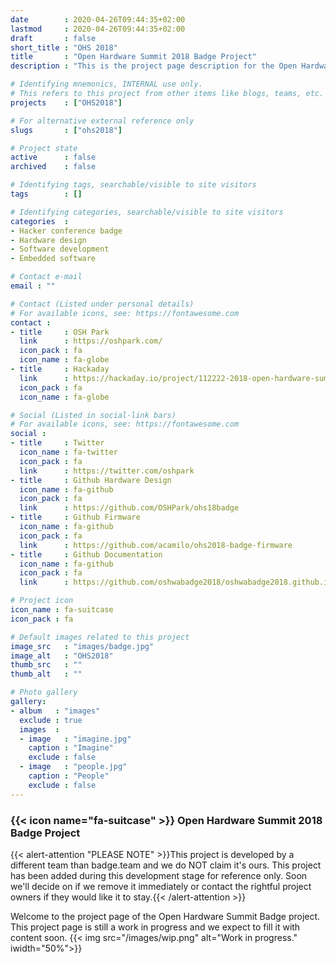 ```yaml
---
date        : 2020-04-26T09:44:35+02:00
lastmod     : 2020-04-26T09:44:35+02:00
draft       : false
short_title : "OHS 2018"
title       : "Open Hardware Summit 2018 Badge Project"
description : "This is the project page description for the Open Hardware Summit 2018 Project"

# Identifying mnemonics, INTERNAL use only.
# This refers to this project from other items like blogs, teams, etc.
projects    : ["OHS2018"]

# For alternative external reference only
slugs       : ["ohs2018"]

# Project state
active      : false
archived    : false

# Identifying tags, searchable/visible to site visitors
tags        : []

# Identifying categories, searchable/visible to site visitors
categories  :
- Hacker conference badge
- Hardware design
- Software development
- Embedded software

# Contact e-mail
email : ""

# Contact (Listed under personal details)
# For available icons, see: https://fontawesome.com
contact :
- title     : OSH Park
  link      : https://oshpark.com/
  icon_pack : fa
  icon_name : fa-globe
- title     : Hackaday
  link      : https://hackaday.io/project/112222-2018-open-hardware-summit-badge
  icon_pack : fa
  icon_name : fa-globe

# Social (Listed in social-link bars)
# For available icons, see: https://fontawesome.com
social :
- title     : Twitter
  icon_name : fa-twitter
  icon_pack : fa
  link      : https://twitter.com/oshpark
- title     : Github Hardware Design
  icon_name : fa-github
  icon_pack : fa
  link      : https://github.com/OSHPark/ohs18badge
- title     : Github Firmware
  icon_name : fa-github
  icon_pack : fa
  link      : https://github.com/acamilo/ohs2018-badge-firmware
- title     : Github Documentation
  icon_name : fa-github
  icon_pack : fa
  link      : https://github.com/oshwabadge2018/oshwabadge2018.github.io

# Project icon
icon_name : fa-suitcase
icon_pack : fa

# Default images related to this project
image_src   : "images/badge.jpg"
image_alt   : "OHS2018"
thumb_src   : ""
thumb_alt   : ""

# Photo gallery
gallery:
- album   : "images"
  exclude : true
  images  :
  - image   : "imagine.jpg"
    caption : "Imagine"
    exclude : false
  - image   : "people.jpg"
    caption : "People"
    exclude : false
---
```


### {{< icon name="fa-suitcase" >}} Open Hardware Summit 2018 Badge Project

{{< alert-attention "PLEASE NOTE" >}}This project is developed by a different team than badge.team and we do NOT claim it's ours. This project has been added during this development stage for reference only. Soon we'll decide on if we remove it immediately or contact the rightful project owners if they would like it to stay.{{< /alert-attention >}}

Welcome to the project page of the Open Hardware Summit Badge project. This project page is still a work in progress and we expect to fill it with content soon.
{{< img src="/images/wip.png" alt="Work in progress." iwidth="50%">}}
